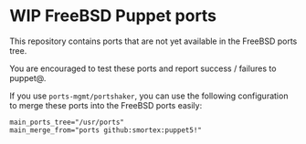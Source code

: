# WIP FreeBSD Puppet ports

This repository contains ports that are not yet available in the FreeBSD ports tree.

You are encouraged to test these ports and report success / failures to puppet@.

If you use `ports-mgmt/portshaker`, you can use the following configuration to merge these ports into the FreeBSD ports easily:

```
main_ports_tree="/usr/ports"
main_merge_from="ports github:smortex:puppet5!"
```

